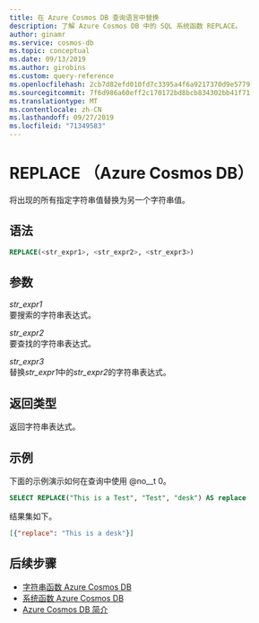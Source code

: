 ```yaml
---
title: 在 Azure Cosmos DB 查询语言中替换
description: 了解 Azure Cosmos DB 中的 SQL 系统函数 REPLACE。
author: ginamr
ms.service: cosmos-db
ms.topic: conceptual
ms.date: 09/13/2019
ms.author: girobins
ms.custom: query-reference
ms.openlocfilehash: 2cb7d82efd010fd7c3395a4f6a9217370d9e5779
ms.sourcegitcommit: 7f6d986a60eff2c170172bd8bcb834302bb41f71
ms.translationtype: MT
ms.contentlocale: zh-CN
ms.lasthandoff: 09/27/2019
ms.locfileid: "71349583"
---
```

# <a name="replace-azure-cosmos-db"></a>REPLACE （Azure Cosmos DB）
 将出现的所有指定字符串值替换为另一个字符串值。  
  
## <a name="syntax"></a>语法
  
```sql
REPLACE(<str_expr1>, <str_expr2>, <str_expr3>)  
```  
  
## <a name="arguments"></a>参数
  
*str_expr1*  
   要搜索的字符串表达式。  
  
*str_expr2*  
   要查找的字符串表达式。  
  
*str_expr3*  
   替换*str_expr1*中的*str_expr2*的字符串表达式。  
  
## <a name="return-types"></a>返回类型
  
  返回字符串表达式。  
  
## <a name="examples"></a>示例
  
  下面的示例演示如何在查询中使用 @no__t 0。  
  
```sql
SELECT REPLACE("This is a Test", "Test", "desk") AS replace 
```  
  
 结果集如下。  
  
```json
[{"replace": "This is a desk"}]  
```  

## <a name="next-steps"></a>后续步骤

- [字符串函数 Azure Cosmos DB](sql-query-string-functions.md)
- [系统函数 Azure Cosmos DB](sql-query-system-functions.md)
- [Azure Cosmos DB 简介](introduction.md)
